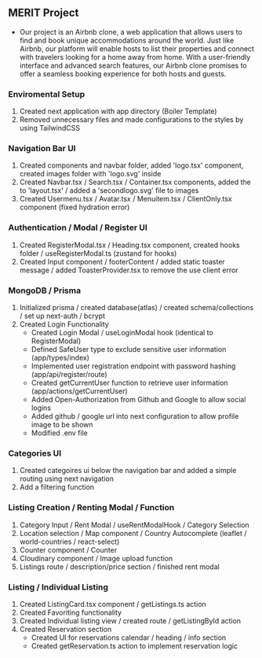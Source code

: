 ## MERIT Project

- Our project is an Airbnb clone, a web application that allows users to find and book unique accommodations around the world. Just like Airbnb, our platform will enable hosts to list their properties and connect with travelers looking for a home away from home. With a user-friendly interface and advanced search features, our Airbnb clone promises to offer a seamless booking experience for both hosts and guests.

### Enviromental Setup

1. Created next application with app directory (Boiler Template)
2. Removed unnecessary files and made configurations to the styles by using TailwindCSS

### Navigation Bar UI

1. Created components and navbar folder, added 'logo.tsx' component, created images folder with 'logo.svg' inside
2. Created Navbar.tsx / Search.tsx / Container.tsx components, added the to 'layout.tsx' / added a 'secondlogo.svg' file to images
3. Created Usermenu.tsx / Avatar.tsx / Menuitem.tsx / ClientOnly.tsx component (fixed hydration error)

### Authentication / Modal / Register UI

1. Created RegisterModal.tsx / Heading.tsx component, created hooks folder / useRegisterModal.ts (zustand for hooks)
2. Created Input component / footerContent / added static toaster message / added ToasterProvider.tsx to remove the use client error

### MongoDB / Prisma

1. Initialized prisma / created database(atlas) / created schema/collections / set up next-auth / bcrypt
2. Created Login Functionality
   - Created Login Modal / useLoginModal hook (identical to RegisterModal)
   - Defined SafeUser type to exclude sensitive user information (app/types/index)
   - Implemented user registration endpoint with password hashing (app/api/register/route)
   - Created getCurrentUser function to retrieve user information (app/actions/getCurrentUser)
   - Added Open-Authorization from Github and Google to allow social logins
   - Added github / google url into next configuration to allow profile image to be shown
   - Modified .env file

### Categories UI

1. Created categoires ui below the navigation bar and added a simple routing using next navigation
2. Add a filtering function

### Listing Creation / Renting Modal / Function

1. Category Input / Rent Modal / useRentModalHook / Category Selection
2. Location selection / Map component / Country Autocomplete (leaflet / world-countries / react-select)
3. Counter component / Counter
4. Cloudinary component / Image upload function
5. Listings route / description/price section / finished rent modal

### Listing / Individual Listing

1. Created ListingCard.tsx component / getListings.ts action
2. Created Favoriting functionality
3. Created Individual listing view / created route / getListingById action
4. Created Reservation section
   - Created UI for reservations calendar / heading / info section
   - Created getReservation.ts action to implement reservation logic
